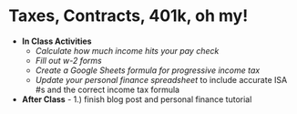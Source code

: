 # Taxes, Contracts, 401k, oh my!
  - **In Class Activities**
    - *Calculate how much income hits your pay check*
    - *Fill out w-2 forms*
    - *Create a Google Sheets formula for progressive income tax*
    - *Update your personal finance spreadsheet* to include accurate ISA #s and the correct income tax formula
  - **After Class** - 1.) finish blog post and personal finance tutorial
